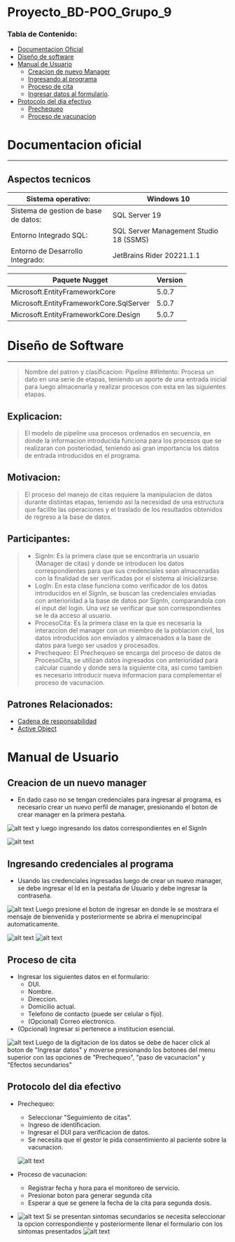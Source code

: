 # Proyecto_BD-POO_Grupo_9

### Tabla de Contenido:
<!--

Generated with [markedpp](#markedpp). Get [nodejs](https://nodejs.org) first

1. $ npm i -g markedpp
2. $ markedpp --github -o README.md README.md

-->

<!-- !toc (minlevel=2 omit="Table of Contents") -->
* [Documentacion Oficial](#Documentacion)
* [Diseño de software](#Diseño)
* [Manual de Usuario](#Manager)
   * [Creacion de nuevo Manager](#Manager)
   * [Ingresando al programa](#Log)
   * [Proceso de cita](#Proceso-de-cita)
   * [Ingresar datos al formulario](#Ingresar-los-siguientes-datos-en-el-formulario).
* [Protocolo del dia efectivo](#Protocolo-del-dia-efectivo)
    * [Prechequeo](#Prechequeo)
    * [Proceso de vacunacion](#Proceso-de-vacunacion)
<!-- toc! -->


 # Documentacion oficial <a name = "Documentacion"></a>
 -------------------------------------
  ## Aspectos tecnicos
| Sistema operativo: | Windows 10 |
|--------- |------|
| Sistema de gestion de base de datos: | SQL Server 19|
| Entorno Integrado SQL: | SQL Server Management Studio 18 (SSMS) |
| Entorno de Desarrollo Integrado: | JetBrains Rider 20221.1.1 |

| Paquete Nugget | Version |
| -------------- | ------- |
| Microsoft.EntityFrameworkCore | 5.0.7 |
| Microsoft.EntityFrameworkCore.SqlServer | 5.0.7 |
| Microsoft.EntityFrameworkCore.Design | 5.0.7 |

# Diseño de Software <a name = "Diseño"></a>
---------
> Nombre del patron y clasificacion: Pipeline
##Intento:
> Procesa un dato en una serie de etapas, teniendo un aporte de una entrada inicial para luego almacenarla y realizar procesos con esta en las siguientes etapas.
## Explicacion: 
> El modelo de pipeline usa procesos ordenados en secuencia, en donde la informacion introducida funciona para los procesos que se realizaran con posteriodad, teniendo asi gran importancia los datos de entrada introducidos en el programa.
## Motivacion:    
> El proceso del manejo de citas requiere la manipulacion de datos durante distintas etapas, teniendo asi la necesidad de una estructura que facilite las operaciones y el traslado de los resultados obtenidos de regreso a la base de datos.   

## Participantes:
> * SignIn: Es la primera clase que se encontraria un usuario (Manager de citas) y donde se introducen los datos correspondientes para que sus credenciales sean almacenadas con la finalidad de ser verificadas por el sistema al inicializarse.
> * LogIn: En esta clase funciona como verificador de los datos introducidos en el SignIn, se buscan las credenciales enviadas con anterioridad a la base de datos por SignIn, comparandola con el input del login. Una vez se verificar que son correspondientes se le da acceso al usuario.
> * ProcesoCita: Es la primera clase en la que es necesaria la interaccion del manager con un miembro de la poblacion civil, los datos introducidos son enviados y almacenados a la base de datos para luego ser usados y procesados.
> * Prechequeo: El Prechequeo se encarga del proceso de datos de ProcesoCita, se utilizan datos ingresados con anterioridad para calcular cuando y donde sera la siguiente cita, asi como tambien es necesario introducir nueva informacion para complementar el proceso de vacunacion.
## Patrones Relacionados:
 * [Cadena de responsabilidad](https://en.wikipedia.org/wiki/Chain-of-responsibility_pattern)
 * [Active Object](https://en.wikipedia.org/wiki/Active_object)

# Manual de Usuario
## Creacion de un nuevo manager <a name= "Manager"></a>
* En dado caso no se tengan credenciales para ingresar al programa, es necesario crear un nuevo perfil de manager, presionando el boton de crear manager en la primera pestaña.

![alt text](https://github.com/UCASV/proyecto-final-grupo-9/blob/program/imagenes/img1.jpg?raw=true)
y luego ingresando los datos correspondientes en el SignIn

![alt text](https://github.com/UCASV/proyecto-final-grupo-9/blob/program/imagenes/img2.jpg?raw=true)

## Ingresando credenciales al programa <a name="Log"></a>
* Usando las credenciales ingresadas luego de crear un nuevo manager, se debe ingresar el Id en la pestaña de Usuario y debe ingresar la contraseña.

![alt text](https://github.com/UCASV/proyecto-final-grupo-9/blob/program/imagenes/img1.jpg?raw=true)
Luego presione el boton de ingresar en donde le se mostrara el mensaje de bienvenida y posteriormente se abrira el menuprincipal automaticamente.

![alt text](https://raw.githubusercontent.com/UCASV/proyecto-final-grupo-9/program/imagenes/img3.jpg)
![alt text](https://raw.githubusercontent.com/UCASV/proyecto-final-grupo-9/program/imagenes/img4.jpg)

## Proceso de cita <a name="Proceso-de-cita"></a> 
* Ingresar los siguientes datos en el formulario: <a name="Ingresar-los-siguientes-datos-en-el-formulario"></a>
    * DUI.
    * Nombre.
    * Direccion.
    * Domicilio actual.
    * Telefono de contacto (puede ser celular o fijo).
    * (Opcional) Correo electronico.
* (Opcional) Ingresar si pertenece a institucion esencial.

![alt text](https://raw.githubusercontent.com/UCASV/proyecto-final-grupo-9/program/imagenes/img5.jpg)
Luego de la digitacion de los datos se debe de hacer click al boton de "Ingresar datos" y moverse presionando los botones del menu superior con las opciones de "Prechequeo", "paso de vacunacion" y "Efectos secundarios"

## Protocolo del dia efectivo <a name="Protocolo-del-dia-efectivo"></a>
* Prechequeo: <a name="Prechequeo"></a>
    * Seleccionar "Seguimiento de citas".
    * Ingreso de identificacion. 
    * Ingresar el DUI para verificacion de datos.
    * Se necesita que el gestor le pida consentimiento al paciente sobre la vacunacion.

    ![alt text](https://raw.githubusercontent.com/UCASV/proyecto-final-grupo-9/program/imagenes/img6.jpg)
 
* Proceso de vacunacion: <a name="Proceso-de-vacunacion"></a>
    * Registrar fecha y hora para el monitoreo de servicio.
    * Presionar boton para generar segunda cita
    * Esperar a que se genere la fecha de 
    la cita para segunda dosis.

* ![alt text](https://raw.githubusercontent.com/UCASV/proyecto-final-grupo-9/program/imagenes/img7.jpg)
Si se presentan sintomas secundarios se necesita seleccionar la opcion correspondiente y posteriormente llenar el formulario con los sintomas presentados
![alt text](https://raw.githubusercontent.com/UCASV/proyecto-final-grupo-9/program/imagenes/img8.jpg)


 
